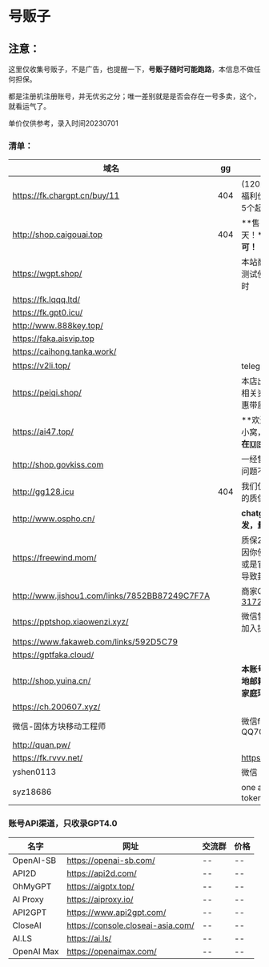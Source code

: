 # 号贩子

##  注意： 

这里仅收集号贩子，不是广告，也提醒一下，**号贩子随时可能跑路**，本信息不做任何担保。

都是注册机注册账号，并无优劣之分；唯一差别就是是否会存在一号多卖，这个，就看运气了。

单价仅供参考，录入时间20230701

###  清单：


| 域名                                          | gg   | 广告语                                                       | $5   | $120 |
| --------------------------------------------- | ---- | ------------------------------------------------------------ | ---- | ---- |
| https://fk.chargpt.cn/buy/11                  | 404  | (120刀Key)【限时福利价格1.6元/个，5个起拍】                  |      |      |
| http://shop.caigouai.top                      | 404  | **售出后，质保7天！****官网直登即可！**                      | ¥2   |      |
| https://wgpt.shop/                            |      | 本站商品仅供学习测试使用,质保24小时                          | ¥2   |      |
| https://fk.lqqq.ltd/                          |      |                                                              | ¥2   |      |
| https://fk.gpt0.icu/                          |      |                                                              | ¥3   |      |
| http://www.888key.top/                        |      |                                                              | ¥2   |      |
| https://faka.aisvip.top                       |      |                                                              | ¥2.5 |      |
| https://caihong.tanka.work/                   |      |                                                              | ¥8   |      |
| https://v2li.top/                             |      | telegram客服                                                 | ¥2   |      |
| https://peiqi.shop/                           |      | 本店出售ChatGPT相关资源，低价实惠带质保                      | ¥20  |      |
| https://ai47.top/                             |      | **欢迎光临AI 佩奇小窝，****团队肉身在🇺🇸美国**                | ¥3   | ¥95  |
| http://shop.govkiss.com                       |      | 一经售出，非质量问题不退不换。                               |      |      |
| http://gg128.icu                              | 404  | 我们仅提供24小时的质保服务。                                 | ¥1.5 |      |
| http://www.ospho.cn/                          |      | **chatgpt账号支持批发，量大谈价格**                          | ¥2.8 | ¥25  |
| https://freewind.mom/                         |      | 质保24h首登，后续因你使用方式错误或是官方政策改变导致封号不售后。 | ¥3   |      |
| http://www.jishou1.com/links/7852BB87249C7F7A |      | 商家QQ：[317223337](http://wpa.qq.com/msgrd?v=1&uin=317223337&site=www.jishouwang.com&menu=yes') | ¥8   |      |
| https://pptshop.xiaowenzi.xyz/                |      | 微信售后群，扫码加入提供售后支持                             | ¥8   |      |
| https://www.fakaweb.com/links/592D5C79        |      |                                                              | ¥3   |      |
| https://gptfaka.cloud/                        |      |                                                              | ¥5.5 |      |
| http://shop.yuina.cn/                         |      | **本账号使用德国本地邮箱，人在德国家庭环境注册**             | ¥2   |      |
| https://ch.200607.xyz/                        |      |                                                              | ¥8   |      |
| 微信-固体方块移动工程师                       |      | 微信f25f91 QQ7041521                                         | ¥1   | ¥50  |
| http://quan.pw/                               |      |                                                              | ¥2   |      |
| https://fk.rvvv.net/                          |      | https://ka.rvvv.net/                                         | ¥1   | ¥45  |
| yshen0113                                     |      | 微信                                                         | ¥1   | ¥25  |
| syz18686                                      |      | one api,价格是token 1:5                                      |      |      |



### 账号API渠道，只收录GPT4.0

| 名字       | 网址                              | 交流群 | 价格 |
| ---------- | --------------------------------- | ------ | ---- |
| OpenAI-SB  | https://openai-sb.com/            | --     | --   |
| API2D      | https://api2d.com/                | --     | --   |
| OhMyGPT    | https://aigptx.top/               | --     | --   |
| AI Proxy   | https://aiproxy.io/               | --     | --   |
| API2GPT    | https://www.api2gpt.com/          | --     | --   |
| CloseAI    | https://console.closeai-asia.com/ | --     | --   |
| AI.LS      | https://ai.ls/                    | --     | --   |
| OpenAI Max | https://openaimax.com/            | --     | --   |



